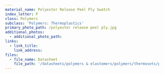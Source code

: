```yaml
---
material_name: Polyester Release Peel Ply Swatch
index_letter: P
class: Polymers
subclass: 'Polymers: Thermoplastics'
primary_photo_path: /polyester release peel ply.jpg
additional_photos:
  - additional_photo_path:
links:
  - link_title:
    link_address:
files:
  - file_name: Datasheet
    file_path: '/datasheets/polymers & elastomers/polymers/thermosets/polyester.pdf'
---
```



